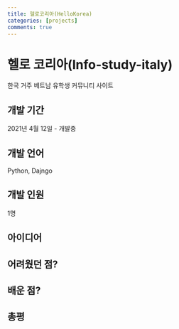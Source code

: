 ```yaml
---
title: 헬로코리아(HelloKorea)
categories: [projects]
comments: true
---
```


# 헬로 코리아(Info-study-italy)


한국 거주 베트남 유학생 커뮤니티 사이트

## 개발 기간

2021년 4월 12일 - 개발중

## 개발 언어

Python, Dajngo

## 개발 인원

1명

## 아이디어 


## 어려웠던 점?



## 배운 점?



## 총평

